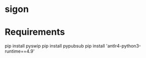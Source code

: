 # sigon



# Requirements

pip install pyswip
pip install pypubsub
pip install 'antlr4-python3-runtime==4.9'
